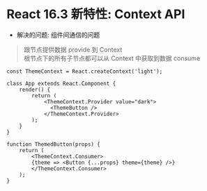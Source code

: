 # React 16.3 新特性: Context API  
* 解决的问题: 组件间通信的问题  
> 跟节点提供数据 provide 到 Context  
> 根节点下的所有子节点都可以从 Context 中获取到数据  consume  
```
const ThemeContext = React.createContext('light');

class App extends React.Component {
    render() {
        return (
            <ThemeContext.Provider value="dark">
              <ThemeButton />
            </ThemeContext.Provider>
        );
    }
}

function ThemedButton(props) {
    return (
        <ThemeContext.Consumer>
        {theme => <Button {...props} theme={theme} />}
        </ThemeContext.Consumer>
    );
}

```  